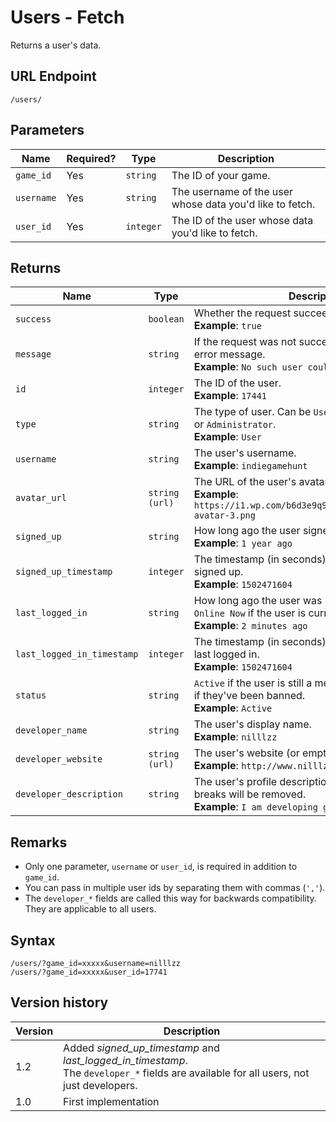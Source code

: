 # Users - Fetch

Returns a user's data.

## URL Endpoint

```
/users/
```

## Parameters

| Name       | Required? | Type      | Description                                              |
| ---------- | --------- | --------- | -------------------------------------------------------- |
| `game_id`  | Yes       | `string`  | The ID of your game.                                     |
| `username` | Yes       | `string`  | The username of the user whose data you'd like to fetch. |
| `user_id`  | Yes       | `integer` | The ID of the user whose data you'd like to fetch.       |

## Returns

| Name                       | Type           | Description                                                                                                                       |
| -------------------------- | -------------- | --------------------------------------------------------------------------------------------------------------------------------- |
| `success`                  | `boolean`      | Whether the request succeeded or failed. <br> **Example**: `true`                                                                 |
| `message`                  | `string`       | If the request was not successful, this contains the error message. <br> **Example**: `No such user could be found.`              |
| `id`                       | `integer`      | The ID of the user. <br> **Example**: `17441`                                                                                     |
| `type`                     | `string`       | The type of user. Can be `User`, `Developer`, `Moderator`, or `Administrator`. <br> **Example**: `User`                           |
| `username`                 | `string`       | The user's username. <br> **Example**: `indiegamehunt`                                                                            |
| `avatar_url`               | `string (url)` | The URL of the user's avatar. <br> **Example**: `https://i1.wp.com/b6d3e9q9.ssl.hwcdn.net/img/no-avatar-3.png`                    |
| `signed_up`                | `string`       | How long ago the user signed up. <br> **Example**: `1 year ago`                                                                   |
| `signed_up_timestamp`      | `integer`      | The timestamp (in seconds) of when the user signed up. <br> **Example**: `1502471604`                                             |
| `last_logged_in`           | `string`       | How long ago the user was last logged in. Will be `Online Now` if the user is currently online. <br> **Example**: `2 minutes ago` |
| `last_logged_in_timestamp` | `integer`      | The timestamp (in seconds) of when the user was last logged in. <br> **Example**: `1502471604`                                    |
| `status`                   | `string`       | `Active` if the user is still a member of the site. `Banned` if they've been banned. <br> **Example**: `Active`                   |
| `developer_name`           | `string`       | The user's display name.<br> **Example**: `nilllzz`                                                                               |
| `developer_website`        | `string (url)` | The user's website (or empty string if not specified) <br> **Example**: `http://www.nilllzz.tumblr.com/`                          |
| `developer_description`    | `string`       | The user's profile description. HTML tags and line breaks will be removed. <br> **Example**: `I am developing great games!`       |

## Remarks

* Only one parameter, `username` or `user_id`, is required in addition to `game_id`.
* You can pass in multiple user ids by separating them with commas (`','`).
* The `developer_*` fields are called this way for backwards compatibility. They are applicable to all users.

## Syntax

```
/users/?game_id=xxxxx&username=nilllzz
/users/?game_id=xxxxx&user_id=17741
```

## Version history

| Version | Description                                                                                                                                |
| ------- | ------------------------------------------------------------------------------------------------------------------------------------------ |
| 1.2     | Added _signed_up_timestamp_ and _last_logged_in_timestamp_. <br>The `developer_*` fields are available for all users, not just developers. |
| 1.0     | First implementation                                                                                                                       |
